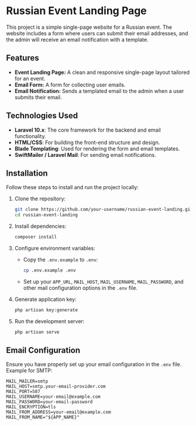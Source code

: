 # Russian Event Landing Page

This project is a simple single-page website for a Russian event. The website includes a form where users can submit their email addresses, and the admin will receive an email notification with a template.

## Features

- **Event Landing Page:** A clean and responsive single-page layout tailored for an event.
- **Email Form:** A form for collecting user emails.
- **Email Notification:** Sends a templated email to the admin when a user submits their email.

## Technologies Used

- **Laravel 10.x**: The core framework for the backend and email functionality.
- **HTML/CSS**: For building the front-end structure and design.
- **Blade Templating**: Used for rendering the form and email templates.
- **SwiftMailer / Laravel Mail**: For sending email notifications.

## Installation

Follow these steps to install and run the project locally:

1. Clone the repository:
    ```bash
    git clone https://github.com/your-username/russian-event-landing.git
    cd russian-event-landing
    ```

2. Install dependencies:
    ```bash
    composer install
    ```

3. Configure environment variables:
    - Copy the `.env.example` to `.env`:
      ```bash
      cp .env.example .env
      ```
    - Set up your `APP_URL`, `MAIL_HOST`, `MAIL_USERNAME`, `MAIL_PASSWORD`, and other mail configuration options in the `.env` file.

4. Generate application key:
    ```bash
    php artisan key:generate
    ```

5. Run the development server:
    ```bash
    php artisan serve
    ```

## Email Configuration

Ensure you have properly set up your email configuration in the `.env` file. Example for SMTP:

```env
MAIL_MAILER=smtp
MAIL_HOST=smtp.your-email-provider.com
MAIL_PORT=587
MAIL_USERNAME=your-email@example.com
MAIL_PASSWORD=your-email-password
MAIL_ENCRYPTION=tls
MAIL_FROM_ADDRESS=your-email@example.com
MAIL_FROM_NAME="${APP_NAME}"
